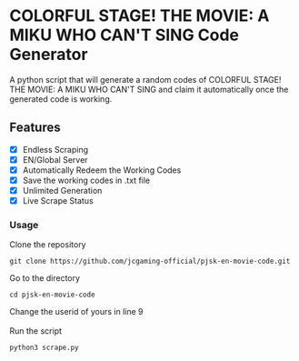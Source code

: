 # COLORFUL STAGE! THE MOVIE: A MIKU WHO CAN'T SING Code Generator
A python script that will generate a random codes of COLORFUL STAGE! THE MOVIE: A MIKU WHO CAN'T SING and claim it automatically once the generated code is working.


## Features 
- [x] Endless Scraping
- [x] EN/Global Server
- [x] Automatically Redeem the Working Codes
- [x] Save the working codes in .txt file
- [x] Unlimited Generation
- [x] Live Scrape Status

### Usage
Clone the repository<br>
```
git clone https://github.com/jcgaming-official/pjsk-en-movie-code.git
```
Go to the directory <br>
```
cd pjsk-en-movie-code
```
Change the userid of yours in line 9<br> <br>
Run the script
```
python3 scrape.py
```
